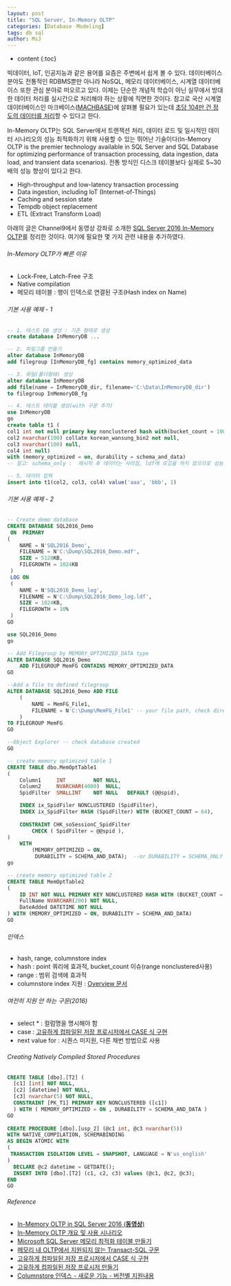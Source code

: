 ```yaml
---
layout: post
title: "SQL Server, In-Memory OLTP"
categories: [DatabaseㆍModeling]
tags: db sql
author: MsJ
---
```


* content
{:toc}

빅데이터, IoT, 인공지능과 같은 용어를 요즘은 주변에서 쉽게 볼 수 있다. 데이터베이스 분야도 전통적인 RDBMS뿐만 아니라 NoSQL, 메모리 데이터베이스, 시계열 데이터베이스 또한 관심 분야로 떠오르고 있다. 이제는 단순한 개념적 학습이 아닌 실무에서 방대한 데이터 처리를 실시간으로 처리해야 하는 상황에 직면한 것이다. 참고로 국산 시계열 데이터베이스인 마크베이스([MACHBASE](https://www.machbase.com/))에 살펴볼 필요가 있는데 [초당 104만 건 정도의 데이터를 처리](https://www.mk.co.kr/news/business/view/2020/01/90596/)할 수 있다고 한다.

In-Memory OLTP는 SQL Server에서 트랜잭션 처리, 데이터 로드 및 일시적인 데이터 시나리오의 성능 최적화하기 위해 사용할 수 있는 뛰어난 기술이다(In-Memory OLTP is the premier technology available in SQL Server and SQL Database for optimizing performance of transaction processing, data ingestion, data load, and transient data scenarios). 전통 방식인 디스크 테이블보다 실제로 5~30배의 성능 향상이 있다고 한다.

* High-throughput and low-latency transaction processing
* Data ingestion, including IoT (Internet-of-Things)
* Caching and session state
* Tempdb object replacement
* ETL (Extract Transform Load)

아래의 글은 Channel9에서 동영상 강좌로 소개한 [SQL Server 2016 In-Memory OLTP](https://channel9.msdn.com/Events/Channel9-Korea/SQL-/SQL-Server-2016-In-Memory-OLTP)를 정리한 것이다. 여기에 필요한 몇 가지 관련  내용을 추가하였다.





###### In-Memory OLTP가 빠른 이유

* Lock-Free, Latch-Free 구조
* Native compilation 
* 메모리 테이블 : 행이 인덱스로 연결된 구조(Hash index on Name)

###### 기본 사용 예제 - 1

```sql
-- 1. 테스트 DB 생성 : 기존 형태로 생성
create database InMemoryDB ...

-- 2. 파일그룹 만들기
alter database InMemoryDB
add filegroup [InMemoryDB_fg] contains memory_optimized_data

-- 3. 파일(폴더형태) 생성
alter database InMemoryDB
add file(name = InMemoryDB_dir, filename='C:\Data\InMemoryDB_dir')
to filegroup InMemoryDB_fg

-- 4. 테스트 테이블 생성(with 구문 추가)
use InMemoryDB
go
create table t1 (
col1 int not null primary key nonclustered hash with(bucket_count = 1000000) identity,
col2 nvarchar(100) collate korean_wansung_bin2 not null,
col3 nvarchar(100) null,
col4 int null)
with (memory_optimized = on, durability = schema_and_data)
-- 참고: schema_only :  재시작 후 데이터는 사라짐, ldf에 로깅을 하지 않으므로 성능 up

-- 5. 데이터 입력
insert into t1(col2, col3, col4) value('aaa', 'bbb', 1)
```

###### 기본 사용 예제 - 2

```sql
-- Create demo database
CREATE DATABASE SQL2016_Demo
 ON  PRIMARY
( 
    NAME = N'SQL2016_Demo', 
    FILENAME = N'C:\Dump\SQL2016_Demo.mdf', 
    SIZE = 5120KB, 
    FILEGROWTH = 1024KB 
 )
 LOG ON 
 ( 
    NAME = N'SQL2016_Demo_log', 
    FILENAME = N'C:\Dump\SQL2016_Demo_log.ldf', 
    SIZE = 1024KB, 
    FILEGROWTH = 10%
 )
GO

use SQL2016_Demo
go

-- Add Filegroup by MEMORY_OPTIMIZED_DATA type 
ALTER DATABASE SQL2016_Demo 
    ADD FILEGROUP MemFG CONTAINS MEMORY_OPTIMIZED_DATA 
GO

--Add a file to defined filegroup
ALTER DATABASE SQL2016_Demo ADD FILE
    ( 
        NAME = MemFG_File1,
        FILENAME = N'C:\Dump\MemFG_File1' -- your file path, check directory exist before executing this code
    ) 
TO FILEGROUP MemFG
GO

--Object Explorer -- check database created
GO

-- create memory optimized table 1
CREATE TABLE dbo.MemOptTable1  
(  
    Column1     INT         NOT NULL,  
    Column2     NVARCHAR(4000)  NULL,  
    SpidFilter  SMALLINT    NOT NULL   DEFAULT (@@spid),  

    INDEX ix_SpidFiler NONCLUSTERED (SpidFilter),  
    INDEX ix_SpidFilter HASH (SpidFilter) WITH (BUCKET_COUNT = 64),  
      
    CONSTRAINT CHK_soSessionC_SpidFilter  
        CHECK ( SpidFilter = @@spid ),  
)  
    WITH  
        (MEMORY_OPTIMIZED = ON,  
         DURABILITY = SCHEMA_AND_DATA);  --or DURABILITY = SCHEMA_ONLY
go  

-- create memory optimized table 2
CREATE TABLE MemOptTable2
(
    ID INT NOT NULL PRIMARY KEY NONCLUSTERED HASH WITH (BUCKET_COUNT = 10000),
    FullName NVARCHAR(200) NOT NULL, 
    DateAdded DATETIME NOT NULL
) WITH (MEMORY_OPTIMIZED = ON, DURABILITY = SCHEMA_AND_DATA)
GO
```

###### 인덱스

* hash, range, columnstore index
* hash : point 쿼리에 효과적, bucket_count 이슈(range nonclustered사용)
* range : 범위 검색에 효과적
* columnstore index 지원 : [Overview 문서](https://docs.microsoft.com/ko-kr/sql/relational-databases/indexes/columnstore-indexes-overview?view=sql-server-ver15)

###### 여전히 지원 안 하는 구문(2016)

* select * : 컬럼명을 명시해야 함
* case : [고유하게 컴파일된 저장 프로시저에서 CASE 식 구현](https://docs.microsoft.com/ko-kr/sql/relational-databases/in-memory-oltp/implementing-a-case-expression-in-a-natively-compiled-stored-procedure?view=sql-server-ver15)
* next value for : 시퀀스 미지원, 다른 채번 방법으로 사용

###### Creating Natively Compiled Stored Procedures 

```sql
CREATE TABLE [dbo].[T2] (  
  [c1] [int] NOT NULL, 
  [c2] [datetime] NOT NULL,
  [c3] nvarchar(5) NOT NULL, 
  CONSTRAINT [PK_T1] PRIMARY KEY NONCLUSTERED ([c1])  
  ) WITH ( MEMORY_OPTIMIZED = ON , DURABILITY = SCHEMA_AND_DATA )  
GO  
  
CREATE PROCEDURE [dbo].[usp_2] (@c1 int, @c3 nvarchar(5)) 
WITH NATIVE_COMPILATION, SCHEMABINDING  
AS BEGIN ATOMIC WITH  
(  
 TRANSACTION ISOLATION LEVEL = SNAPSHOT, LANGUAGE = N'us_english'  
)  
  DECLARE @c2 datetime = GETDATE();  
  INSERT INTO [dbo].[T2] (c1, c2, c3) values (@c1, @c2, @c3);  
END  
GO
```

###### Reference
* [In-Memory OLTP in SQL Server 2016 (**동영상**)](https://www.youtube.com/watch?v=l5l5eophmK4)
* [In-Memory OLTP 개요 및 사용 시나리오](https://docs.microsoft.com/ko-kr/sql/relational-databases/in-memory-oltp/overview-and-usage-scenarios?view=sql-server-ver15#high-throughput-and-low-latency-transaction-processing)
* [Microsoft SQL Server 메모리 최적화 테이블 만들기](https://riptutorial.com/sql-server/example/18846/create-memory-optimized-table)
* [메모리 내 OLTP에서 지원되지 않는 Transact-SQL 구문](https://docs.microsoft.com/ko-kr/sql/relational-databases/in-memory-oltp/transact-sql-constructs-not-supported-by-in-memory-oltp?view=sql-server-ver15)
* [고유하게 컴파일된 저장 프로시저에서 CASE 식 구현](https://docs.microsoft.com/ko-kr/sql/relational-databases/in-memory-oltp/implementing-a-case-expression-in-a-natively-compiled-stored-procedure?view=sql-server-ver15)
* [고유하게 컴파일된 저장 프로시저 만들기](https://docs.microsoft.com/ko-kr/sql/relational-databases/in-memory-oltp/creating-natively-compiled-stored-procedures?view=sql-server-ver15)
* [Columnstore 인덱스 - 새로운 기능 - 버전별 지원내용](https://docs.microsoft.com/ko-kr/sql/relational-databases/indexes/columnstore-indexes-what-s-new?view=sql-server-ver15)
